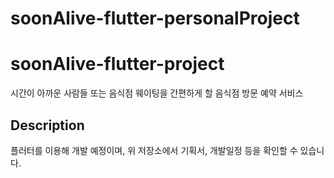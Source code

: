 # soonAlive-flutter-personalProject

# soonAlive-flutter-project

시간이 아까운 사람들 또는 음식점 웨이팅을 간편하게 할 음식점 방문 예약 서비스

## Description

플러터를 이용해 개발 예정이며, 위 저장소에서 기획서, 개발일정 등을 확인할 수 있습니다.
